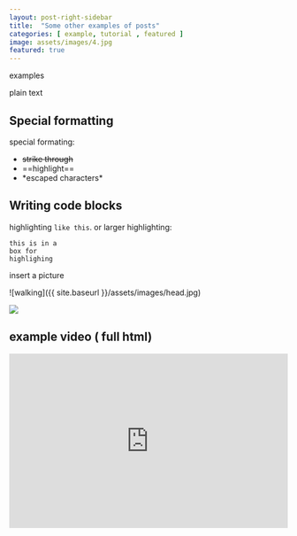 ```yaml
---
layout: post-right-sidebar
title:  "Some other examples of posts"
categories: [ example, tutorial , featured ]
image: assets/images/4.jpg
featured: true
---
```

examples

plain text


## Special formatting

special formating:

+ ~~strike through~~
+ ==highlight==
+ \*escaped characters\*


## Writing code blocks

highlighting  `like this`. or larger highlighting:

```
this is in a 
box for
highlighing
```

insert a picture

![walking]({{ site.baseurl }}/assets/images/head.jpg)


<a href='https://photos.google.com/share/AF1QipO9cVIfL3zLLE7RiNoiZJaSspr6y-rFD2Kc_7QBdmp5tQyIpwq76d0G7DQ56xJsFg?key=aUhxcWoweEJBYzRDTzBEVzY5eHhUSWtkSmFNMEF3&source=ctrlq.org'><img src='https://lh3.googleusercontent.com/-JgjRlQOnb9BDj28sSgi9QHreqCwFznjS7ItSqSWFm1hZbEWZg-yIpFfdCQzTSPJ_UU2DsuTTSumG6fwLTVjlBC-IhNMUdtipLrda7wn6SywN79gDU2qAyOoZBqmsOR-Vj_SWRGBO7A=w2400' /></a>


## example video ( full html)


<p><iframe style="width:100%;" height="315" src="https://www.youtube.com/embed/1LqgCpIUaK0?rel=0&amp;showinfo=0" frameborder="0" allowfullscreen></iframe></p>
